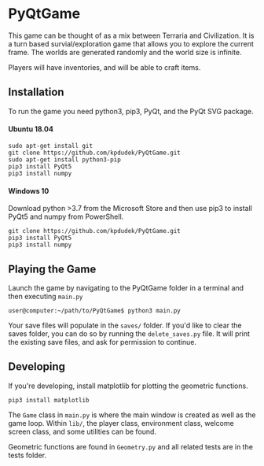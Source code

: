 # PyQtGame
This game can be thought of as a mix between Terraria and Civilization. It is a turn based survial/exploration game that allows you to explore the current frame. The worlds are generated randomly and the world size is infinite.

Players will have inventories, and will be able to craft items.

## Installation
To run the game you need python3, pip3, PyQt, and the PyQt SVG package.

#### Ubuntu 18.04
```
sudo apt-get install git
git clone https://github.com/kpdudek/PyQtGame.git
sudo apt-get install python3-pip
pip3 install PyQt5 
pip3 install numpy
```

#### Windows 10
Download python >3.7 from the Microsoft Store and then use pip3 to install PyQt5 and numpy from PowerShell.
```
git clone https://github.com/kpdudek/PyQtGame.git
pip3 install PyQt5 
pip3 install numpy
```

## Playing the Game
Launch the game by navigating to the PyQtGame folder in a terminal and then executing `main.py`
```
user@computer:~/path/to/PyQtGame$ python3 main.py
```

Your save files will populate in the `saves/` folder. 
If you'd like to clear the saves folder, you can do so by running the `delete_saves.py` file. It will print the existing save files, and ask for permission to continue.

## Developing
If you're developing, install matplotlib for plotting the geometric functions.
```
pip3 install matplotlib
```
The `Game` class in `main.py` is where the main window is created as well as the game loop. Within `lib/`, the player class, environment class, welcome screen class, and some utilities can be found.

Geometric functions are found in `Geometry.py` and all related tests are in the tests folder.
